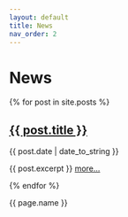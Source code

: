 ```yaml
---
layout: default
title: News
nav_order: 2
---
```


# News

<p>
  {% for post in site.posts %}
    <p>
      <a href="{{ post.url }}"><h2>{{ post.title }}</h2></a>
      {{ post.date | date_to_string }} 
    <p>
    <p>
      {{ post.excerpt }}
      <a href="{{ post.url }}">more...</a>
    </p>
  {% endfor %}
</p>
{{ page.name }}
